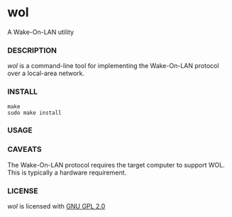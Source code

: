 # wol

A Wake-On-LAN utility

### DESCRIPTION

_wol_ is a command-line tool for implementing the Wake-On-LAN protocol over a local-area network.

### INSTALL

```
make
sudo make install
```

### USAGE

### CAVEATS

The Wake-On-LAN protocol requires the target computer to support WOL. This is typically a hardware requirement.

### LICENSE

_wol_ is licensed with [GNU GPL 2.0][1]

[1]:http://www.gnu.org/gpl/2.0.txt
